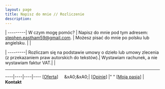 ```yaml
---
layout: page
title: Napisz do mnie // Rozliczenie
description: 
---
```


|
---------|
W czym mogę pomóc? |
Napisz do mnie pod tym adresem: <stephen.eastham59@gmail.com>. |
Możesz pisać do mnie po polsku lub angielsku. |
| 

|
---------|
Rozliczam się na podstawie umowy o dzieło lub umowy zlecenia (z przekazaniem praw autorskich do tekstów).|
Wystawiam rachunek, a nie wystawiam faktur VAT.|
|

---

----|----|----|----
[[Oferta](https://smoothenglish.com)] &#xA0; &#xA0; &xA0;&xA0;| [[Opinie](../pages/opinie.html)] |"           " [[Moja pasja](../pages/pasja.html)] | __Kontakt__